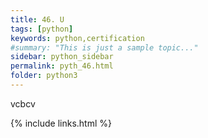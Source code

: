 ```yaml
---
title: 46. U
tags: [python]
keywords: python,certification
#summary: "This is just a sample topic..."
sidebar: python_sidebar
permalink: pyth_46.html
folder: python3
---
```

vcbcv 


{% include links.html %}

